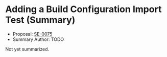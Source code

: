 # Adding a Build Configuration Import Test (Summary)

* Proposal: [SE-0075](https://github.com/apple/swift-evolution/blob/main/proposals/0075-import-test.md)
* Summary Author: TODO

Not yet summarized.
